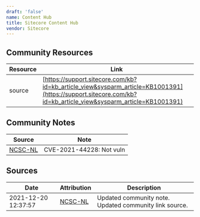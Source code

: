 ```yaml
---
draft: 'false'
name: Content Hub
title: Sitecore Content Hub
vendor: Sitecore
---
```



## Community Resources
| Resource | Link |
| --- | --- |
| source | [https://support.sitecore.com/kb?id=kb_article_view&sysparm_article=KB1001391](https://support.sitecore.com/kb?id=kb_article_view&sysparm_article=KB1001391) |

## Community Notes
| Source | Note |
| --- | --- |
| [NCSC-NL](https://github.com/NCSC-NL/log4shell/blob/main/software/README.md) | CVE-2021-44228: Not vuln </ul> |

## Sources
| Date | Attribution | Description |
| --- | --- | --- |
| 2021-12-20 12:37:57 | [NCSC-NL](https://github.com/NCSC-NL/log4shell/blob/main/software/README.md) | Updated community note. Updated community link source.  |
